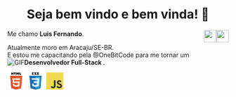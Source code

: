 <h1 align="center"> Seja bem vindo e bem vinda! 👋 </h1>

<p align="left" >
Me chamo <b> Luis Fernando</b>.
 <a href="https://www.linkedin.com/in/luis-fernando-835154203/" target="_blank">
  <img align="right" src="https://i.ibb.co/Kx2GSrT/linkedin.png" width="28px" height="28px">
</a>
<a href="https://www.instagram.com/lu_moura.dev/" target="_blank">
  <img align="right" src="https://cdn.icon-icons.com/icons2/1211/PNG/512/1491579602-yumminkysocialmedia36_83067.png" width="28px" height="28px">
</a>
</p>
<p align="left" >
Atualmente moro em Aracaju/SE-BR.<br />
E estou me capacitando pela @OneBitCode para me tornar um <b>Desenvolvedor Full-Stack </b>.

<img align="left" alt="GIF" src="https://i.pinimg.com/originals/e4/26/70/e426702edf874b181aced1e2fa5c6cde.gif" />
<p/>




<p>
<img align= "botton" src="https://raw.githubusercontent.com/devicons/devicon/master/icons/html5/html5-original-wordmark.svg" alt="html5" width="40" height="40"/> 
<img align= "botton" src="https://raw.githubusercontent.com/devicons/devicon/master/icons/css3/css3-original-wordmark.svg" alt="css3" width="40" height="40"/> 
<img align= "botton" src="https://raw.githubusercontent.com/devicons/devicon/master/icons/javascript/javascript-original.svg" alt="javascript" width="40" height="40"/>  
 </p>
